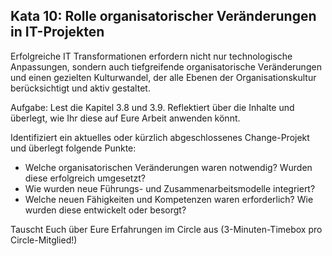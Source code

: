 ## Kata 10: Rolle organisatorischer Veränderungen in IT-Projekten ##

Erfolgreiche IT Transformationen erfordern nicht nur technologische Anpassungen, sondern auch tiefgreifende organisatorische Veränderungen und einen gezielten Kulturwandel, der alle Ebenen der Organisationskultur berücksichtigt und aktiv gestaltet.

Aufgabe: Lest die Kapitel 3.8 und 3.9. Reflektiert über die Inhalte und überlegt, wie Ihr diese auf Eure Arbeit anwenden könnt.

Identifiziert ein aktuelles oder kürzlich abgeschlossenes Change-Projekt und überlegt folgende Punkte:
- Welche organisatorischen Veränderungen waren notwendig? Wurden diese erfolgreich umgesetzt?
- Wie wurden neue Führungs- und Zusammenarbeitsmodelle integriert?
- Welche neuen Fähigkeiten und Kompetenzen waren erforderlich? Wie wurden diese entwickelt oder besorgt?

Tauscht Euch über Eure Erfahrungen im Circle aus (3-Minuten-Timebox pro Circle-Mitglied!)
